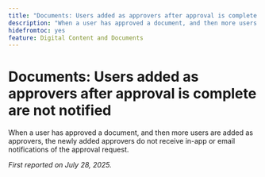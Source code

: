 ```yaml
---
title: "Documents: Users added as approvers after approval is complete are not notified"
description: "When a user has approved a document, and then more users are added as approvers, the newly added approvers do not receive in-app or email notifications of the approval request."
hidefromtoc: yes
feature: Digital Content and Documents
---
```


# Documents: Users added as approvers after approval is complete are not notified

When a user has approved a document, and then more users are added as approvers, the newly added approvers do not receive in-app or email notifications of the approval request.

_First reported on July 28, 2025._

